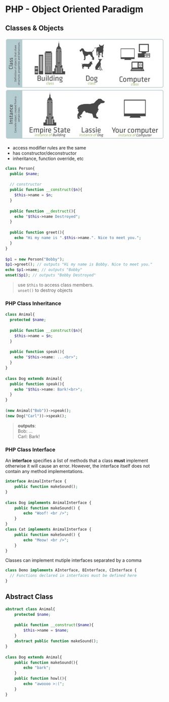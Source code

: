 # PHP - Object Oriented Paradigm
## Classes & Objects
![opdiagram](.imgs/oopdiagram.png)

- access modifier rules are the same
- has constructor/deconstructor
- inheritance, function override, etc

```php
class Person{
  public $name;

  // constructor
  public function __construct($n){
    $this->name = $n;
  }

  public function __destruct(){
    echo "$this->name Destroyed";
  }

  public function greet(){
    echo "Hi my name is ".$this->name.". Nice to meet you.";
  }
}

$p1 = new Person("Bobby");
$p1->greet(); // outputs "Hi my name is Bobby. Nice to meet you."
echo $p1->name; // outputs "Bobby"
unset($p1); // outputs "Bobby Destroyed" 
```

> use `$this` to access class members.<br> `unset()` to destroy objects

### PHP Class Inheritance

```php
class Animal{
  protected $name;
  
  public function __construct($n){
    $this->name = $n;
  }

  public function speak(){
    echo "$this->name: ...<br>";
  }
}

class Dog extends Animal{
  public function speak(){
    echo "$this->name: Bark!<br>";
  }
} 

(new Animal("Bob"))->speak(); 
(new Dog("Carl"))->speak();
```

> **outputs**:<br> Bob: ...<br>Carl: Bark!

### PHP Class Interface

An **interface** specifies a list of methods that a class **must** implement otherwise it will cause an error. However, the interface itself does not contain any method implementations.

```php
interface AnimalInterface {
    public function makeSound();
}

class Dog implements AnimalInterface {
    public function makeSound() {
        echo "Woof! <br />";
    }
}
class Cat implements AnimalInterface {
    public function makeSound() {
        echo "Meow! <br />";
    }
}
```

Classes can implement mutiple interfaces separated by a comma
```php
class Demo implements AInterface, BInterface, CInterface {
  // Functions declared in interfaces must be defined here
}
```

## Abstract Class
```php
abstract class Animal{
    protected $name;

    public function __construct($name){
        $this->name = $name;
    }
    abstract public function makeSound();
}

class Dog extends Animal{
    public function makeSound(){
        echo "bark";
    }
    public function howl(){
        echo "awoooo >:(";
    }
}
```
